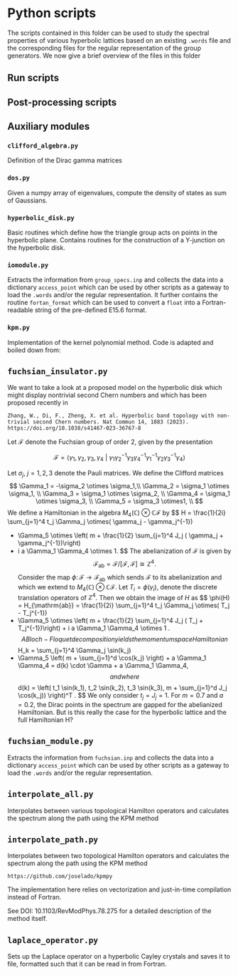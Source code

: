 # Python scripts

The scripts contained in this folder can be used to study the spectral properties of various hyperbolic lattices based on an existing `.words` file and the corresponding files for the regular representation of the group generators. We now give a brief overview of the files in this folder

## Run scripts

## Post-processing scripts

## Auxiliary modules

### `clifford_algebra.py`

Definition of the Dirac gamma matrices

### `dos.py`

Given a numpy array of eigenvalues, compute the density of states as sum of Gaussians.

### `hyperbolic_disk.py`

Basic routines which define how the triangle group acts on points in the hyperbolic plane. Contains routines for the construction of a Y-junction on the hyperbolic disk.

### `iomodule.py`

Extracts the information from `group_specs.inp` and collects the data into a dictionary `access_point` which can be used by other scripts as a gateway to load the `.words` and/or the regular representation. It further contains the routine `fortan_format` which can be used to convert a `float` into a Fortran-readable string of the pre-defined E15.6 format.

### `kpm.py`

Implementation of the kernel polynomial method. 
Code is adapted and boiled down from:









## `fuchsian_insulator.py`

We want to take a look at a proposed model on the hyperbolic disk which might display nontrivial second Chern numbers and which has been proposed recently in 

    Zhang, W., Di, F., Zheng, X. et al. Hyperbolic band topology with non-trivial second Chern numbers. Nat Commun 14, 1083 (2023). https://doi.org/10.1038/s41467-023-36767-8

Let $\mathcal{F}$ denote the Fuchsian group of order 2, given by the presentation

$$
\mathcal{F} = \langle \gamma_1, \gamma_2, \gamma_3, \gamma_4 ~|~ \gamma_1 \gamma_2^{-1}
 \gamma_3 \gamma_4^{-1} \gamma_1^{-1} \gamma_2 \gamma_3^{-1} \gamma_4 \rangle $$

Let $\sigma_j$, $j=1,2,3$ denote the Pauli matrices.
We define the Clifford matrices
$$
\Gamma_1 =  -\sigma_2 \otimes \sigma_1,\\ 
\Gamma_2 =  \sigma_1 \otimes \sigma_1, \\
\Gamma_3 =  \sigma_1 \otimes \sigma_2, \\
\Gamma_4 =  \sigma_1 \otimes \sigma_3, \\
\Gamma_5 =  \sigma_3 \otimes1, \\
$$
We define a Hamiltonian in the algebra $M_4(\mathbb{C})\otimes\mathbb{C}\mathcal{F}$ by
$$
H = \frac{1}{2i} \sum_{j=1}^4 t_j  \Gamma_j \otimes( \gamma_j - \gamma_j^{-1})
+ \Gamma_5 \otimes \left( m + \frac{1}{2} \sum_{j=1}^4 J_j ( \gamma_j + \gamma_j^{-1})\right) 
+ i a \Gamma_1 \Gamma_4 \otimes 1.
$$
The abelianization of $\mathcal{F}$ is given by
$$
\mathcal{F}_{\mathrm{ab}} = \mathcal{F} / [\mathcal{F},\mathcal{F}] \cong \mathbb{Z}^4 .
$$
Consider the map $\phi\colon  \mathcal{F} \to \mathcal{F}_{\mathrm{ab}}$ which sends $\mathcal{F}$ to its abelianization and which we extend to $M_4(\mathbb{C})\otimes\mathbb{C}\mathcal{F}$.
Let $T_i = \phi(\gamma_i)$, denote the discrete translation operators of $\mathbb{Z}^4$.
Then we obtain the image of $H$ as 
$$
\phi(H) = H_{\mathrm{ab}} = \frac{1}{2i} \sum_{j=1}^4 t_j \Gamma_j \otimes( T_j - T_j^{-1})
+ \Gamma_5 \otimes \left( m + \frac{1}{2} \sum_{j=1}^4 J_j ( T_j + T_j^{-1})\right)  + i a \Gamma_1 \Gamma_4 \otimes 1 .
$$
A Bloch-Floquet decomposition yields the momentum space Hamiltonian
$$
 H_k =  \sum_{j=1}^4 \Gamma_j  \sin(k_j)
+ \Gamma_5  \left( m + \sum_{j=1}^d \cos(k_j) \right) + a \Gamma_1 \Gamma_4  = d(k) \cdot \Gamma + a \Gamma_1 \Gamma_4,
$$
and where 
$$
d(k) = \left( t_1 \sin(k_1), t_2 \sin(k_2), t_3 \sin(k_3), m + \sum_{j=1}^d J_j \cos(k_j)) \right)^T .
$$
We only consider $t_j = J_j = 1$. For $m=0.7$ and $a=0.2$, the Dirac points in the spectrum are gapped for the abelianized Hamiltonian. But is this really the case for the hyperbolic lattice and the full Hamiltonian H?


## `fuchsian_module.py`

Extracts the information from `fuchsian.inp` and collects the data into a dictionary `access_point` which can be used by other scripts as a gateway to load the `.words` and/or the regular representation. 




## `interpolate_all.py`

Interpolates between various topological Hamilton operators and calculates the spectrum along the path using the KPM method

## `interpolate_path.py`

Interpolates between two topological Hamilton operators and calculates the spectrum along the path using the KPM method




    https://github.com/joselado/kpmpy

The implementation here relies on vectorization and just-in-time
compilation instead of Fortran.

See DOI: 10.1103/RevModPhys.78.275 for a detailed description of 
the method itself.

## `laplace_operator.py`

Sets up the Laplace operator on a hyperbolic Cayley crystals and saves it to file, formatted such that it can be read in from Fortran.